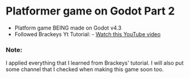 # Platformer game on Godot Part 2

* Platform game BEING made on Godot v4.3
* Followed Brackeys Yt Tutorial: - [Watch this YouTube video](https://www.youtube.com/watch?v=LOhfqjmasi0&t=820s)

### Note:
I applied everything that I learned from Brackeys' tutorial. I will also put some channel that I checked when making this game soon too.
